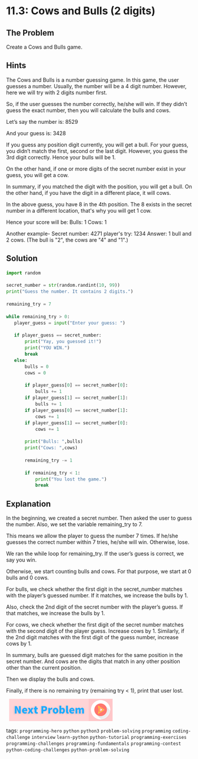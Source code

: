 # 11.3: Cows and Bulls (2 digits)

## The Problem
Create a Cows and Bulls game.

## Hints
The Cows and Bulls is a number guessing game. In this game, the user guesses a number. Usually, the number will be a 4 digit number. However, here we will try with 2 digits number first.

So, if the user guesses the number correctly, he/she will win. If they didn’t guess the exact number, then you will calculate the bulls and cows. 

Let’s say the number is: 8529

And your guess is: 3428

If you guess any position digit currently, you will get a bull. For your guess, you didn’t match the first, second or the last digit. However, you guess the 3rd digit correctly. Hence your bulls will be 1.

On the other hand, if one or more digits of the secret number exist in your guess, you will get a cow. 

In summary, if you matched the digit with the position, you will get a bull. On the other hand, if you have the digit in a different place, it will cows. 

In the above guess, you have 8 in the 4th position. The 8 exists in the secret number in a different location, that's why you will get 1 cow. 

Hence your score will be: 
Bulls: 1
Cows: 1
 

Another example-
Secret number: 4271 
player's try: 1234
Answer: 1 bull and 2 cows. (The bull is "2", the cows are "4" and "1".)


## Solution
```python
import random
 
secret_number = str(random.randint(10, 99))
print("Guess the number. It contains 2 digits.")
 
remaining_try = 7
 
while remaining_try > 0:
   player_guess = input("Enter your guess: ")
   
   if player_guess == secret_number:
       print("Yay, you guessed it!")
       print("YOU WIN.")
       break
   else:
       bulls = 0
       cows = 0
      
       if player_guess[0] == secret_number[0]:
           bulls += 1
       if player_guess[1] == secret_number[1]:
           bulls += 1
       if player_guess[0] == secret_number[1]:
           cows += 1
       if player_guess[1] == secret_number[0]:
           cows += 1
 
       print("Bulls: ",bulls)
       print("Cows: ",cows)
 
       remaining_try -= 1
 
       if remaining_try < 1:
           print("You lost the game.")
           break
```
 
## Explanation
In the beginning, we created a secret number. Then asked the user to guess the number. Also, we set the variable remaining_try to 7. 

This means we allow the player to guess the number 7 times. If he/she guesses the correct number within 7 tries, he/she will win. Otherwise, lose.

We ran the while loop for remaining_try. If the user’s guess is correct, we say you win.

Otherwise, we start counting bulls and cows. For that purpose, we start at 0 bulls and 0 cows. 

For bulls, we check whether the first digit in the secret_number matches with the player’s guessed number. If it matches, we increase the bulls by 1. 

Also, check the 2nd digit of the secret number with the player’s guess. If that matches, we increase the bulls by 1. 

For cows, we check whether the first digit of the secret number matches with the second digit of the player guess. Increase cows by 1. Similarly, if the 2nd digit matches with the first digit of the guess number, increase cows by 1. 

In summary, bulls are guessed digit matches for the same position in the secret number. And cows are the digits that match in any other position other than the current position. 

Then we display the bulls and cows. 

Finally, if there is no remaining try (remaining try < 1), print that user lost.


&nbsp;
[![Next Page](../assets/next-button.png)](Cows-and-bulls(4digits).md)
&nbsp;

tags:  `programming-hero`  `python`  `python3`  `problem-solving`  `programming`  `coding-challenge`  `interview`  `learn-python`  `python-tutorial`  `programming-exercises`  `programming-challenges`  `programming-fundamentals`  `programming-contest`  `python-coding-challenges`  `python-problem-solving`